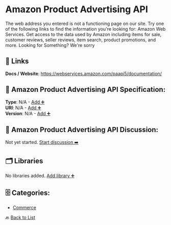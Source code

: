# Amazon Product Advertising API

The web address you entered is not a functioning page on our site.  Try one of the following links to find the information you're looking for: Amazon Web Services. Get access to the data used by Amazon including items for sale, customer reviews, seller reviews, item search, product promotions, and more.  Looking for Something? We're sorry

##  🔗 Links
**Docs / Website**: https://webservices.amazon.com/paapi5/documentation/

## 🧬 Amazon Product Advertising API Specification:
**Type**: N/A - [Add ➕](https://github.com/apis-list/apis-list/edit/main/apis.yaml#L727)  
**URI**: N/A - [Add ➕](https://github.com/apis-list/apis-list/edit/main/apis.yaml#L727)  
**Version**: N/A - [Add ➕](https://github.com/apis-list/apis-list/edit/main/apis.yaml#L727)

## 💬 Amazon Product Advertising API Discussion:
Not yet started. [Start discussion ➡️](https://github.com/apis-list/apis-list/discussions/new)

## 🗂️ Libraries

No libraries added. [Add library ➕](https://github.com/apis-list/apis-list/edit/main/apis.yaml#L727)    


## 🗄️ Categories:
- [Commerce](https://github.com/apis-list/apis-list#commerce-)

🔙  [Back to List](https://github.com/apis-list/apis-list)
